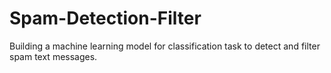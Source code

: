 # Spam-Detection-Filter
Building a machine learning model for classification task to detect and filter spam text messages.
